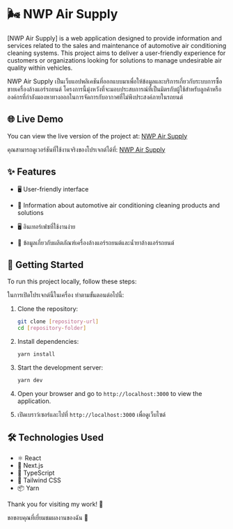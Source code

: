 # 🌬️ NWP Air Supply

[NWP Air Supply] is a web application designed to provide information and services related to the sales and maintenance of automotive air conditioning cleaning systems. This project aims to deliver a user-friendly experience for customers or organizations looking for solutions to manage undesirable air quality within vehicles.

NWP Air Supply เป็นเว็บแอปพลิเคชันที่ออกแบบมาเพื่อให้ข้อมูลและบริการเกี่ยวกับระบบการซื้อขายเครื่องล้างแอร์รถยนต์ โครงการนี้มุ่งหวังที่จะมอบประสบการณ์ที่เป็นมิตรกับผู้ใช้สำหรับลูกค้าหรือองค์กรที่กำลังมองหาทางออกในการจัดการกับอากาศที่ไม่พึงประสงค์ภายในรถยนต์

## 🌐 Live Demo

You can view the live version of the project at: [NWP Air Supply](https://nwpairsupply.netlify.app/)

คุณสามารถดูเวอร์ชันที่ใช้งานจริงของโปรเจกต์ได้ที่: [NWP Air Supply](https://nwpairsupply.netlify.app/)

## ✨ Features

- 🖥️ User-friendly interface
- 📄 Information about automotive air conditioning cleaning products and solutions

- 🖥️ อินเทอร์เฟซที่ใช้งานง่าย
- 📄 ข้อมูลเกี่ยวกับผลิตภัณฑ์เครื่องล้างแอร์รถยนต์และน้ำยาล้างแอร์รถยนต์

## 🚀 Getting Started

To run this project locally, follow these steps:

ในการเปิดโปรเจกต์นี้ในเครื่อง ทำตามขั้นตอนต่อไปนี้:

1. Clone the repository:
    ```bash
    git clone [repository-url]
    cd [repository-folder]
    ```

2. Install dependencies:
    ```bash
    yarn install
    ```

3. Start the development server:
    ```bash
    yarn dev
    ```

4. Open your browser and go to `http://localhost:3000` to view the application.

4. เปิดเบราว์เซอร์และไปที่ `http://localhost:3000` เพื่อดูเว็บไซต์

## 🛠️ Technologies Used

- ⚛️ React
- 🚀 Next.js
- 📜 TypeScript
- 🎨 Tailwind CSS
- 📦 Yarn

Thank you for visiting my work! 🌈

ขอขอบคุณที่เยี่ยมชมผลงานของฉัน 🙏
